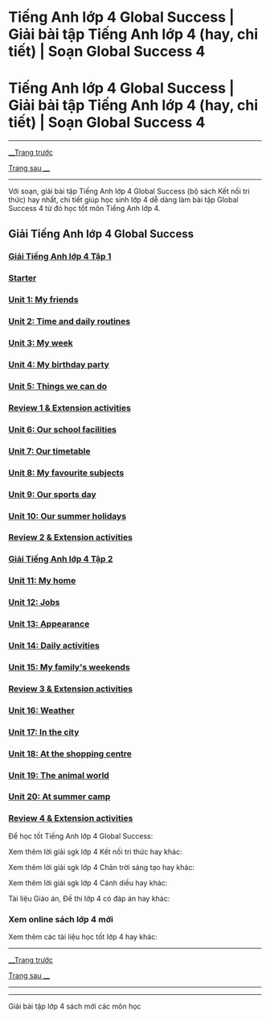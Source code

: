 # Tiếng Anh lớp 4 Global Success | Giải bài tập Tiếng Anh lớp 4 (hay, chi tiết) | Soạn Global Success 4

# Tiếng Anh lớp 4 Global Success | Giải bài tập Tiếng Anh lớp 4 (hay, chi tiết) | Soạn Global Success 4

* * *

[__Trang trước](https://vietjack.com/tieng-anh-4-moi/index.jsp)

[Trang sau __](https://vietjack.com/tieng-anh-4-moi/starter.jsp)

* * *

Với soạn, giải bài tập Tiếng Anh lớp 4 Global Success (bộ sách Kết nối tri thức) hay nhất, chi tiết giúp học sinh lớp 4 dễ dàng làm bài tập Global Success 4 từ đó học tốt môn Tiếng Anh lớp 4.

## Giải Tiếng Anh lớp 4 Global Success

### [**Giải Tiếng Anh lớp 4 Tập 1**](https://vietjack.com/tieng-anh-4-moi/tieng-anh-4-moi-tap-1.jsp)

### [**Starter**](https://vietjack.com/tieng-anh-4-moi/starter.jsp)

### [**Unit 1: My friends**](https://vietjack.com/tieng-anh-4-moi/unit-1-nice-to-see-you-again.jsp)

### [**Unit 2: Time and daily routines**](https://vietjack.com/tieng-anh-4-moi/unit-2-im-from-japan.jsp)

### [**Unit 3: My week**](https://vietjack.com/tieng-anh-4-moi/unit-3-what-day-is-it-today.jsp)

### [**Unit 4: My birthday party**](https://vietjack.com/tieng-anh-4-moi/unit-4-whens-your-birthday.jsp)

### [**Unit 5: Things we can do**](https://vietjack.com/tieng-anh-4-moi/unit-5-can-you-swim.jsp)

### [**Review 1 & Extension activities**](https://vietjack.com/tieng-anh-4-moi/review-1-lop-4.jsp)

### [**Unit 6: Our school facilities**](https://vietjack.com/tieng-anh-4-moi/unit-6-wheres-yours-chool.jsp)

### [**Unit 7: Our timetable**](https://vietjack.com/tieng-anh-4-moi/unit-7-what-do-you-like-doing.jsp)

### [**Unit 8: My favourite subjects**](https://vietjack.com/tieng-anh-4-moi/unit-8-what-subjects-do-you-have-today.jsp)

### [**Unit 9: Our sports day**](https://vietjack.com/tieng-anh-4-moi/unit-9-what-are-they-doing.jsp)

### [**Unit 10: Our summer holidays**](https://vietjack.com/tieng-anh-4-moi/unit-10-where-were-you-yesterday.jsp)

### [**Review 2 & Extension activities**](https://vietjack.com/tieng-anh-4-moi/review-2-lop-4.jsp)

### [**Giải Tiếng Anh lớp 4 Tập 2**](https://vietjack.com/tieng-anh-4-moi/tieng-anh-4-moi-tap-2.jsp)

### [**Unit 11: My home**](https://vietjack.com/tieng-anh-4-moi/unit-11-what-time-is-it.jsp)

### [**Unit 12: Jobs**](https://vietjack.com/tieng-anh-4-moi/unit-12-what-does-your-father-do.jsp)

### [**Unit 13: Appearance**](https://vietjack.com/tieng-anh-4-moi/unit-13-would-you-like-some-milk.jsp)

### [**Unit 14: Daily activities**](https://vietjack.com/tieng-anh-4-moi/unit-14-what-does-he-look-like.jsp)

### [**Unit 15: My family's weekends**](https://vietjack.com/tieng-anh-4-moi/unit-15-whens-childrens-day.jsp)

### [**Review 3 & Extension activities**](https://vietjack.com/tieng-anh-4-moi/review-3-lop-4.jsp)

### [**Unit 16: Weather**](https://vietjack.com/tieng-anh-4-moi/unit-16-lets-go-to-the-book-shop.jsp)

### [**Unit 17: In the city**](https://vietjack.com/tieng-anh-4-moi/unit-17-how-much-is-the-t-shirt.jsp)

### [**Unit 18: At the shopping centre**](https://vietjack.com/tieng-anh-4-moi/unit-18-whats-your-phone-number.jsp)

### [**Unit 19: The animal world**](https://vietjack.com/tieng-anh-4-moi/unit-19-what-animal-do-you-want-to-see.jsp)

### [**Unit 20: At summer camp**](https://vietjack.com/tieng-anh-4-moi/unit-20-what-are-you-to-do-this-summer.jsp)

### [**Review 4 & Extension activities**](https://vietjack.com/tieng-anh-4-moi/review-4-lop-4.jsp)

Để học tốt Tiếng Anh lớp 4 Global Success:

Xem thêm lời giải sgk lớp 4 Kết nối tri thức hay khác:

Xem thêm lời giải sgk lớp 4 Chân trời sáng tạo hay khác:

Xem thêm lời giải sgk lớp 4 Cánh diều hay khác:

Tài liệu Giáo án, Đề thi lớp 4 có đáp án hay khác:

### **Xem online sách lớp 4 mới**

Xem thêm các tài liệu học tốt lớp 4 hay khác:

* * *

[__Trang trước](https://vietjack.com/tieng-anh-4-moi/index.jsp)

[Trang sau __](https://vietjack.com/tieng-anh-4-moi/starter.jsp)

* * *

* * *

Giải bài tập lớp 4 sách mới các môn học
